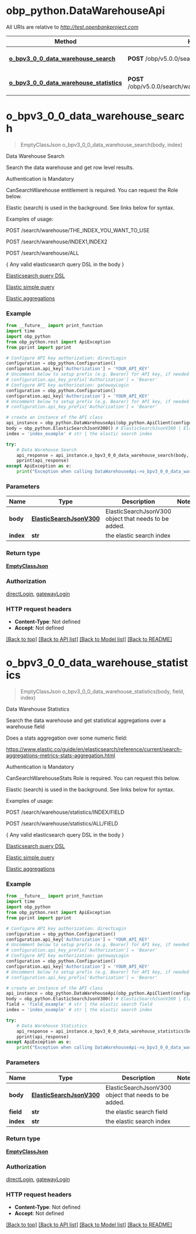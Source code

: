 # obp_python.DataWarehouseApi

All URIs are relative to *http://test.openbankproject.com*

Method | HTTP request | Description
------------- | ------------- | -------------
[**o_bpv3_0_0_data_warehouse_search**](DataWarehouseApi.md#o_bpv3_0_0_data_warehouse_search) | **POST** /obp/v5.0.0/search/warehouse/{INDEX} | Data Warehouse Search
[**o_bpv3_0_0_data_warehouse_statistics**](DataWarehouseApi.md#o_bpv3_0_0_data_warehouse_statistics) | **POST** /obp/v5.0.0/search/warehouse/statistics/{INDEX}/{FIELD} | Data Warehouse Statistics


# **o_bpv3_0_0_data_warehouse_search**
> EmptyClassJson o_bpv3_0_0_data_warehouse_search(body, index)

Data Warehouse Search

<p>Search the data warehouse and get row level results.</p><p>Authentication is Mandatory</p><p>CanSearchWarehouse entitlement is required. You can request the Role below.</p><p>Elastic (search) is used in the background. See links below for syntax.</p><p>Examples of usage:</p><p>POST /search/warehouse/THE_INDEX_YOU_WANT_TO_USE</p><p>POST /search/warehouse/INDEX1,INDEX2</p><p>POST /search/warehouse/ALL</p><p>{ Any valid elasticsearch query DSL in the body }</p><p><a href=\"https://www.elastic.co/guide/en/elasticsearch/reference/current/query-dsl.html\">Elasticsearch query DSL</a></p><p><a href=\"https://www.elastic.co/guide/en/elasticsearch/reference/6.2/search-request-body.html\">Elastic simple query</a></p><p><a href=\"https://www.elastic.co/guide/en/elasticsearch/reference/6.2/search-aggregations.html\">Elastic aggregations</a></p>

### Example
```python
from __future__ import print_function
import time
import obp_python
from obp_python.rest import ApiException
from pprint import pprint

# Configure API key authorization: directLogin
configuration = obp_python.Configuration()
configuration.api_key['Authorization'] = 'YOUR_API_KEY'
# Uncomment below to setup prefix (e.g. Bearer) for API key, if needed
# configuration.api_key_prefix['Authorization'] = 'Bearer'
# Configure API key authorization: gatewayLogin
configuration = obp_python.Configuration()
configuration.api_key['Authorization'] = 'YOUR_API_KEY'
# Uncomment below to setup prefix (e.g. Bearer) for API key, if needed
# configuration.api_key_prefix['Authorization'] = 'Bearer'

# create an instance of the API class
api_instance = obp_python.DataWarehouseApi(obp_python.ApiClient(configuration))
body = obp_python.ElasticSearchJsonV300() # ElasticSearchJsonV300 | ElasticSearchJsonV300 object that needs to be added.
index = 'index_example' # str | the elastic search index

try:
    # Data Warehouse Search
    api_response = api_instance.o_bpv3_0_0_data_warehouse_search(body, index)
    pprint(api_response)
except ApiException as e:
    print("Exception when calling DataWarehouseApi->o_bpv3_0_0_data_warehouse_search: %s\n" % e)
```

### Parameters

Name | Type | Description  | Notes
------------- | ------------- | ------------- | -------------
 **body** | [**ElasticSearchJsonV300**](ElasticSearchJsonV300.md)| ElasticSearchJsonV300 object that needs to be added. | 
 **index** | **str**| the elastic search index | 

### Return type

[**EmptyClassJson**](EmptyClassJson.md)

### Authorization

[directLogin](../README.md#directLogin), [gatewayLogin](../README.md#gatewayLogin)

### HTTP request headers

 - **Content-Type**: Not defined
 - **Accept**: Not defined

[[Back to top]](#) [[Back to API list]](../README.md#documentation-for-api-endpoints) [[Back to Model list]](../README.md#documentation-for-models) [[Back to README]](../README.md)

# **o_bpv3_0_0_data_warehouse_statistics**
> EmptyClassJson o_bpv3_0_0_data_warehouse_statistics(body, field, index)

Data Warehouse Statistics

<p>Search the data warehouse and get statistical aggregations over a warehouse field</p><p>Does a stats aggregation over some numeric field:</p><p><a href=\"https://www.elastic.co/guide/en/elasticsearch/reference/current/search-aggregations-metrics-stats-aggregation.html\">https://www.elastic.co/guide/en/elasticsearch/reference/current/search-aggregations-metrics-stats-aggregation.html</a></p><p>Authentication is Mandatory</p><p>CanSearchWarehouseStats Role is required. You can request this below.</p><p>Elastic (search) is used in the background. See links below for syntax.</p><p>Examples of usage:</p><p>POST /search/warehouse/statistics/INDEX/FIELD</p><p>POST /search/warehouse/statistics/ALL/FIELD</p><p>{ Any valid elasticsearch query DSL in the body }</p><p><a href=\"https://www.elastic.co/guide/en/elasticsearch/reference/current/query-dsl.html\">Elasticsearch query DSL</a></p><p><a href=\"https://www.elastic.co/guide/en/elasticsearch/reference/6.2/search-request-body.html\">Elastic simple query</a></p><p><a href=\"https://www.elastic.co/guide/en/elasticsearch/reference/6.2/search-aggregations.html\">Elastic aggregations</a></p>

### Example
```python
from __future__ import print_function
import time
import obp_python
from obp_python.rest import ApiException
from pprint import pprint

# Configure API key authorization: directLogin
configuration = obp_python.Configuration()
configuration.api_key['Authorization'] = 'YOUR_API_KEY'
# Uncomment below to setup prefix (e.g. Bearer) for API key, if needed
# configuration.api_key_prefix['Authorization'] = 'Bearer'
# Configure API key authorization: gatewayLogin
configuration = obp_python.Configuration()
configuration.api_key['Authorization'] = 'YOUR_API_KEY'
# Uncomment below to setup prefix (e.g. Bearer) for API key, if needed
# configuration.api_key_prefix['Authorization'] = 'Bearer'

# create an instance of the API class
api_instance = obp_python.DataWarehouseApi(obp_python.ApiClient(configuration))
body = obp_python.ElasticSearchJsonV300() # ElasticSearchJsonV300 | ElasticSearchJsonV300 object that needs to be added.
field = 'field_example' # str | the elastic search field
index = 'index_example' # str | the elastic search index

try:
    # Data Warehouse Statistics
    api_response = api_instance.o_bpv3_0_0_data_warehouse_statistics(body, field, index)
    pprint(api_response)
except ApiException as e:
    print("Exception when calling DataWarehouseApi->o_bpv3_0_0_data_warehouse_statistics: %s\n" % e)
```

### Parameters

Name | Type | Description  | Notes
------------- | ------------- | ------------- | -------------
 **body** | [**ElasticSearchJsonV300**](ElasticSearchJsonV300.md)| ElasticSearchJsonV300 object that needs to be added. | 
 **field** | **str**| the elastic search field | 
 **index** | **str**| the elastic search index | 

### Return type

[**EmptyClassJson**](EmptyClassJson.md)

### Authorization

[directLogin](../README.md#directLogin), [gatewayLogin](../README.md#gatewayLogin)

### HTTP request headers

 - **Content-Type**: Not defined
 - **Accept**: Not defined

[[Back to top]](#) [[Back to API list]](../README.md#documentation-for-api-endpoints) [[Back to Model list]](../README.md#documentation-for-models) [[Back to README]](../README.md)

